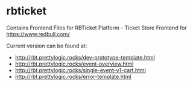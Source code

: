 # rbticket
Contains Frontend Files for RBTicket Platform - Ticket Store Frontend for https://www.redbull.com/

Current version can be found at:

* http://rbt.prettylogic.rocks/dev-prototype-template.html
* http://rbt.prettylogic.rocks/event-overview.html
* http://rbt.prettylogic.rocks/single-event-v1-cart.html
* http://rbt.prettylogic.rocks/error-template.html
